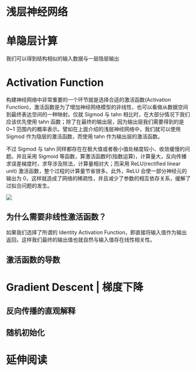# 浅层神经网络

# 单隐层计算

我们可以得到结构相似的输入数据与一层隐层输出

# Activation Function

构建神经网络中非常重要的一个环节就是选择合适的激活函数(Activation Function)，激活函数是为了增加神经网络模型的非线性，也可以看做从数据空间到最终表达空间的一种映射。仅就 Sigmod 与 tahn 相比时，在大部分情况下我们应该优先使用 tahn 函数；除了在最终的输出层，因为输出层我们需要得到的是 0~1 范围内的概率表示。譬如在上面介绍的浅层神经网络中，我们就可以使用 Sigmod 作为隐层的激活函数，而使用 tahn 作为输出层的激活函数。

不过 Sigmod 与 tahn 同样都存在在极大值或者极小值处梯度较小、收敛缓慢的问题。并且采用 Sigmoid 等函数，算激活函数时(指数运算)，计算量大，反向传播求误差梯度时，求导涉及除法，计算量相对大；而采用 ReLU(rectified linear unit) 激活函数，整个过程的计算量节省很多。此外，ReLU 会使一部分神经元的输出为 0，这样就造成了网络的稀疏性，并且减少了参数的相互依存关系，缓解了过拟合问题的发生。

![](https://raw.githubusercontent.com/wx-chevalier/OSS/master/2017/8/1/activation_function.png)

## 为什么需要非线性激活函数？

如果我们选择了所谓的 Identity Activation Function，即直接将输入值作为输出返回，这样我们最终的输出值也就自然与输入值存在线性相关性。

## 激活函数的导数

# Gradient Descent | 梯度下降

## 反向传播的直观解释

## 随机初始化

# 延伸阅读
